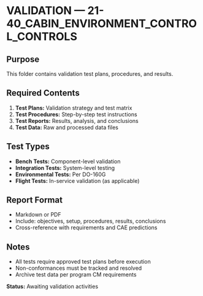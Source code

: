 # VALIDATION — 21-40_CABIN_ENVIRONMENT_CONTROL_CONTROLS

## Purpose
This folder contains validation test plans, procedures, and results.

## Required Contents
1. **Test Plans:** Validation strategy and test matrix
2. **Test Procedures:** Step-by-step test instructions
3. **Test Reports:** Results, analysis, and conclusions
4. **Test Data:** Raw and processed data files

## Test Types
- **Bench Tests:** Component-level validation
- **Integration Tests:** System-level testing
- **Environmental Tests:** Per DO-160G
- **Flight Tests:** In-service validation (as applicable)

## Report Format
- Markdown or PDF
- Include: objectives, setup, procedures, results, conclusions
- Cross-reference with requirements and CAE predictions

## Notes
- All tests require approved test plans before execution
- Non-conformances must be tracked and resolved
- Archive test data per program CM requirements

**Status:** Awaiting validation activities
